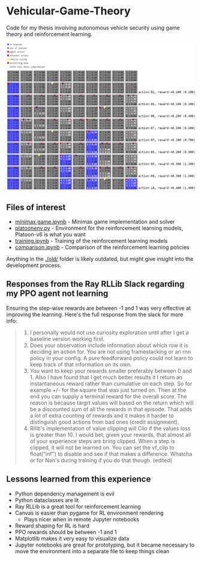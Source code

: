 # Vehicular-Game-Theory

Code for my thesis involving autonomous vehicle security using game theory and reinforcement learning.

![environment visualization](visualization.png)

## Files of interest

- [minimax game.ipynb](./minimax%20game.ipynb) - Minimax game implementation and solver
- [platoonenv.py](./platoonenv.py) - Environment for the reinforcement learning models, Platoon-v6 is what you want
- [training.ipynb](./training.ipynb) - Training of the reinforcement learning models
- [comparison.ipynb](./comparison.ipynb) - Comparison of the reinforcement learning policies

Anything in the [./old/](./old) folder is likely outdated, but might give insight into the development process.

## Responses from the Ray RLLib Slack regarding my PPO agent not learning

Ensuring the step-wise rewards are between -1 and 1 was very effective at improving the learning.
Here's the full response from the slack for more info:

> 1. I personally would not use curiosity exploration until after I got a baseline version working first.
> 2. Does your observation include information about which row it is deciding an action for. You are not using framestacking or an rnn policy in your config. A pure feedforward policy could not learn to keep track of that information on its own.
> 3. You want to keep your rewards smaller preferably between 0 and 1. Also I have found that I get much better results it I return an instantaneous reward rather than cumulative on each step. So for example +/- for the square that was just turned on. Then at the end you can supply a terminal reward for the overall score. The reason is because targrt values will based on the return which will be a discounted sum of all the rewards in that episode. That adds a lot of extra counting of rewards and it makes it harder to distinguish good actions from bad ones (credit assignment).
> 4. Rllib's implementation of value clipping will Clio if the values loss is greater than 10. I would bet, given your rewards, that almost all of your experience steps are bring clipped. When a step is clipped, it will not be learned on. You can set the vf_clip to float("inf") to disable and see if that makes a difference. Whatcha or for Nan's during training if you do that though. (edited) 

## Lessons learned from this experience

- Python dependency management is evil
- Python dataclasses are lit
- Ray RLLib is a great tool for reinforcement learning
- Canvas is easier than pygame for RL environment rendering
    - Plays nicer when in remote Jupyter notebooks
- Reward shaping for RL is hard
- PPO rewards should be between -1 and 1
- Matplotlib makes it very easy to visualize data
- Jupyter notebooks are great for prototyping, but it became necessary to move the environment into a separate file to keep things clean

